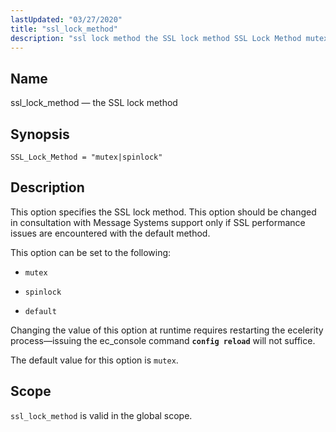 ```yaml
---
lastUpdated: "03/27/2020"
title: "ssl_lock_method"
description: "ssl lock method the SSL lock method SSL Lock Method mutex spinlock This option specifies the SSL lock method This option should be changed in consultation with Message Systems support only if SSL performance issues are encountered with the default method This option can be set to the following mutex..."
---
```


<a name="config.ssl_lock_method"></a> 
## Name

ssl_lock_method — the SSL lock method

## Synopsis

`SSL_Lock_Method = "mutex|spinlock"`

<a name="idp26651168"></a> 
## Description

This option specifies the SSL lock method. This option should be changed in consultation with Message Systems support only if SSL performance issues are encountered with the default method.

This option can be set to the following:

*   `mutex`

*   `spinlock`

*   `default`

Changing the value of this option at runtime requires restarting the ecelerity process—issuing the ec_console command **`config reload`**         will not suffice.

The default value for this option is `mutex`.

<a name="idp26659552"></a> 
## Scope

`ssl_lock_method` is valid in the global scope.